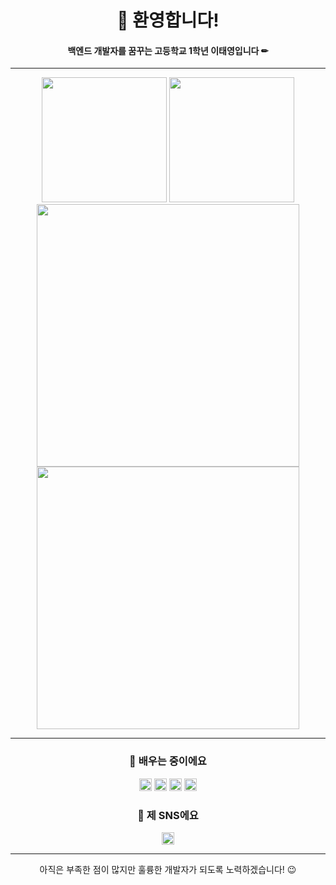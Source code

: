 <h1 align="center">👋 환영합니다!</h1>
<h4 align="center">백엔드 개발자를 꿈꾸는 고등학교 1학년 이태영입니다 ✏</h4>
<hr>
<p align="center">
  <img src="https://github-readme-stats.vercel.app/api?username=Daybreak312&show_icons=true&theme=dracula" height=200>
  <img src="https://github-readme-stats.vercel.app/api/top-langs/?username=Daybreak312&langs_count=5&theme=dracula" height=200><br>
  <img src="http://mazassumnida.wtf/api/v2/generate_badge?boj=leety6073" width=420>
  <img src="https://mazandi.herokuapp.com/api?handle=leety6073&theme=dracula" width=420>
</p>
<hr>
<h3 align="center">📖 배우는 중이에요</h3>
<div align="center">
  <img src="https://img.shields.io/badge/C-00599C?style=flat&logo=C&logoColor=white" art="C" height=20>
  <img src="https://img.shields.io/badge/JAVA-EA2D2E?style=flat&logoColor=white" art="JAVA" height=20>
  <img src="https://img.shields.io/badge/Spring-6DB33F?style=flat&logo=Spring&logoColor=white" art="Spring" height=20>
  <img src="https://img.shields.io/badge/gitkraken-179287?style=flat&logo=gitkraken&logoColor=white" art="gitkraken" height=20>
</div>
<h3 align="center">💬 제 SNS에요</h3>
<div align="center">
  <a href="https://www.instagram.com/tae._.young_07/" target="_blank"><img src="https://img.shields.io/badge/instagram-E4405F?style=flat&logo=instagram&logoColor=white" art="C" height=20></a>
</div>
<hr>
<p align="center">아직은 부족한 점이 많지만 훌륭한 개발자가 되도록 노력하겠습니다! 😉</p>
